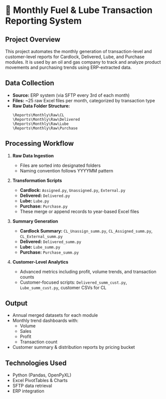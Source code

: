 # 🧾 Monthly Fuel & Lube Transaction Reporting System

## Project Overview

This project automates the monthly generation of transaction-level and customer-level reports for Cardlock, Delivered, Lube, and Purchase modules. It is used by an oil and gas company to track and analyze product movements and purchasing trends using ERP-extracted data.

## Data Collection

- **Source:** ERP system (via SFTP every 3rd of each month)
- **Files:** ~25 raw Excel files per month, categorized by transaction type
- **Raw Data Folder Structure:**
  ```
  \Reports\Monthly\Raw\CL
  \Reports\Monthly\Raw\Delivered
  \Reports\Monthly\Raw\Lube
  \Reports\Monthly\Raw\Purchase
  ```

## Processing Workflow

1. **Raw Data Ingestion**
   - Files are sorted into designated folders
   - Naming convention follows YYYYMM pattern

2. **Transformation Scripts**
   - **Cardlock:** `Assigned.py`, `Unassigned.py`, `External.py`
   - **Delivered:** `Delivered.py`
   - **Lube:** `Lube.py`
   - **Purchase:** `Purchase.py`
   - These merge or append records to year-based Excel files

3. **Summary Generation**
   - **Cardlock Summary:** `CL_Unassign_summ.py`, `CL_Assigned_summ.py`, `CL_External_summ.py`
   - **Delivered:** `Delivered_summ.py`
   - **Lube:** `Lube_summ.py`
   - **Purchase:** `Purchase_summ.py`

4. **Customer-Level Analytics**
   - Advanced metrics including profit, volume trends, and transaction counts
   - Customer-focused scripts: `Delivered_summ_cust.py`, `Lube_summ_cust.py`, customer CSVs for CL

## Output

- Annual merged datasets for each module
- Monthly trend dashboards with:
  - Volume
  - Sales
  - Profit
  - Transaction count
- Customer summary & distribution reports by pricing bucket

## Technologies Used

- Python (Pandas, OpenPyXL)
- Excel PivotTables & Charts
- SFTP data retrieval
- ERP integration
